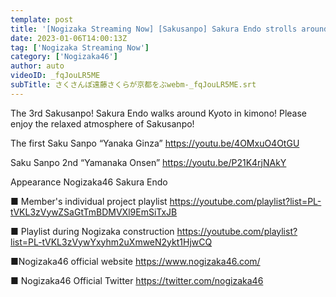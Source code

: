 ```yaml
---
template: post
title: '[Nogizaka Streaming Now] [Sakusanpo] Sakura Endo strolls around Kyoto! [vlogs]'
date: 2023-01-06T14:00:13Z
tag: ['Nogizaka Streaming Now']
category: ['Nogizaka46']
author: auto 
videoID: _fqJouLR5ME
subTitle: さくさんぽ遠藤さくらが京都をぶwebm-_fqJouLR5ME.srt
---
```

The 3rd Sakusanpo!
Sakura Endo walks around Kyoto in kimono!
Please enjoy the relaxed atmosphere of Sakusanpo!

The first Saku Sanpo “Yanaka Ginza”
https://youtu.be/4OMxuO4OtGU

Saku Sanpo 2nd “Yamanaka Onsen”
https://youtu.be/P21K4rjNAkY

Appearance
Nogizaka46 Sakura Endo

■ Member's individual project playlist
https://youtube.com/playlist?list=PL-tVKL3zVywZSaGtTmBDMVXl9EmSiTxJB

■ Playlist during Nogizaka construction
https://youtube.com/playlist?list=PL-tVKL3zVywYxyhm2uXmweN2ykt1HjwCQ

■Nogizaka46 official website
https://www.nogizaka46.com/

■ Nogizaka46 Official Twitter
https://twitter.com/nogizaka46
